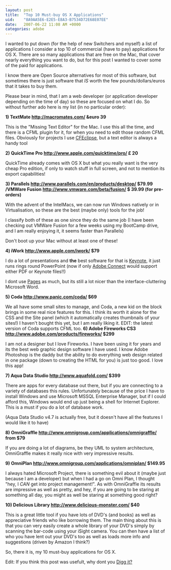 ```yaml
---
layout: post
title:  "Top 10 Must-buy OS X Applications"
uid:	"8A9AA5E6-E2E5-E8A3-B7534D72E68E07EE"
date:   2007-06-22 11:08 AM +0000
categories: adobe
---
```

I wanted to put down (for the help of new Switchers and myself) a list of applications I consider a top 10 of commercial (have to pay) applications for OS X. There are so many applications that are free on the Mac, that cover nearly everything you want to do, but for this post I wanted to cover some of the paid for applications.

I know there are Open Source alternatives for most of this software, but sometimes there is just software that *IS* worth the few pounds/dollars/euros that it takes to buy them. 

Please bear in mind, that I am a web developer (or application developer depending on the time of day) so these are focused on what I do. So without further ado here is my list (in no particular order):

<strong>1) TextMate <a href="http://macromates.com/">http://macromates.com/</a> &euro 39</strong>

This is the "Missing Text Editor" for the Mac. I use this all the time, and there is a CFML plugin for it, for when you need to edit those random CFML files. Obviously for projects I use <a href="http://www.cfeclipse.org">CFEclipse</a>, but a text editor is always a handy tool

<strong>2) QuickTime Pro <a href="http://www.apple.com/quicktime/pro/">http://www.apple.com/quicktime/pro/</a> &pound; 20</strong>

QuickTime already comes with OS X but what you really want is the very cheap Pro edition, if only to watch stuff in full screen, and not to mention its export capabilities! 

<strong>3) Parallels <a href="http://www.parallels.com/en/products/desktop/">http://www.parallels.com/en/products/desktop/</a> $79.99 /VMWare Fusion <a href="http://www.vmware.com/beta/fusion/">http://www.vmware.com/beta/fusion/</a>
$ 39.99 (for pre-orders)</strong>

With the advent of the IntelMacs, we can now run Windows natively or in Virtualisation, so these are the best (maybe only) tools for the job!

I classify both of these as one since they do the same job (I have been checking out VMWare Fusion for a few weeks using my BootCamp drive, and I am really enjoying it, it seems faster than Parallels)

Don't boot up your Mac without at least one of these!


<strong>4) iWork <a href="http://www.apple.com/iwork/">http://www.apple.com/iwork/</a> $79</strong>

I do a lot of presentations and <strong>the</strong> best software for that is <a href="http://www.apple.com/iwork/keynote/">Keynote</a>, it just runs rings round PowerPoint (now if only <a href="http://www.adobe.com/products/acrobatconnectpro/">Adobe Connect</a> would support either PDF or Keynote files!!)

I dont use <a href="http://www.apple.com/iwork/pages/">Pages</a> as much, but its still a lot nicer than the interface-cluttering Microsoft Word.

<strong>5) Coda <a href="http://www.panic.com/coda/">http://www.panic.com/coda/</a> $69</strong>

We all have some small sites to manage, and Coda, a new kid on the block brings in some real nice features for this. I think its worth it alone for the CSS and the Site panel (which it automatically creates thumbnails of your sites!) I haven't bought this yet, but I am really liking it.
EDIT: the latest version of Coda supports CFML too.
<strong>6) Adobe Fireworks CS3 <a href="http://www.adobe.com/products/fireworks/">http://www.adobe.com/products/fireworks/</a> $299</strong>

I am not a designer but I love Fireworks. I have been using it for years and its the best web graphic design software I have used. I know Adobe Photoshop is the daddy but the ability to do everything web design related in one package (down to creating the HTML for you) is just too good. I love this app!


<strong>7) Aqua Data Studio <a href="http://www.aquafold.com/">http://www.aquafold.com/</a> $399</strong>

There are apps for every database out there, but if you are connecting to a variety of databases this rules. Unfortunately because of the price I have to install Windows and use Microsoft MSSQL Enterprise Manager, but if I could afford this, Windows would end up just being a shell for Internet Explorer. This is a must if you do a lot of database work.

(Aqua Data Studio v4.7 is actually free, but it doesn't have all the features I would like it to have)

<strong>8) OmniGraffle <a href="http://www.omnigroup.com/applications/omnigraffle/">http://www.omnigroup.com/applications/omnigraffle/</a> from $79</strong>

If you are doing a lot of diagrams, be they UML to system architecture, OmniGraffle makes it really nice with very impressive results. 


<strong>9) OmniPlan <a href="http://www.omnigroup.com/applications/omniplan/">http://www.omnigroup.com/applications/omniplan/</a> $149.95</strong>

I always hated Microsoft Project, there is something evil about it (maybe just because I am a developer) but when I had a go on Omni Plan, I thought "hey, I *CAN* get into project management!". As with OmniGraffle its results are impressive as well as pretty, and hey, if you are going to be staring at something all day, you might as well be staring at something good right?


<strong>10) Delicious Library <a href="http://www.delicious-monster.com/">http://www.delicious-monster.com/</a> $40</strong>

This is a great little tool if you have lots of DVD's (and books) as well as appreciative friends who like borrowing them. The main thing about this is that you can very easily create a whole library of your DVD's simply by scanning the bar-code using your iSight camera. You can then have a list of who you have lent out your DVD's too as well as loads more info and suggestions (driven by Amazon I think?)


So, there it is, my 10 must-buy applications for OS X. 

Edit: If you think this post was usefult, why dont you <a href="http://digg.com/software/Top_10_Must_buy_OS_X_Applications">Digg it?</a>